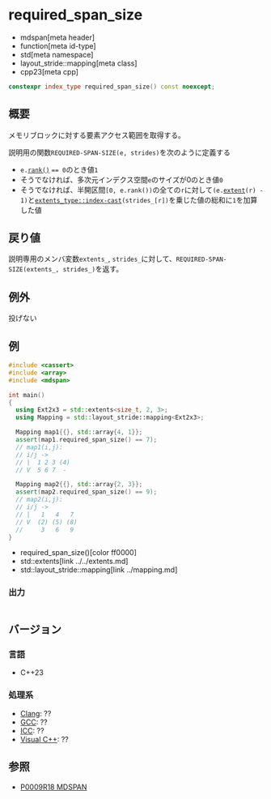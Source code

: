 # required_span_size
* mdspan[meta header]
* function[meta id-type]
* std[meta namespace]
* layout_stride::mapping[meta class]
* cpp23[meta cpp]

```cpp
constexpr index_type required_span_size() const noexcept;
```

## 概要
メモリブロックに対する要素アクセス範囲を取得する。

説明用の関数`REQUIRED-SPAN-SIZE(e, strides)`を次のように定義する

- `e.`[`rank()`](../../extents/rank.md) `== 0`のとき値`1`
- そうでなければ、多次元インデクス空間`e`のサイズが0のとき値`0`
- そうでなければ、半開区間`[0, e.rank())`の全ての`r`に対して`(e.`[`extent`](../../extents/extent.md)`(r) - 1)`と[`extents_type::index-cast`](../../extents/index-cast.md)`(strides_[r])`を乗じた値の総和に`1`を加算した値


## 戻り値
説明専用のメンバ変数`extents_`, `strides_`に対して、`REQUIRED-SPAN-SIZE(extents_, strides_)`を返す。


## 例外
投げない


## 例
```cpp example
#include <cassert>
#include <array>
#include <mdspan>

int main()
{
  using Ext2x3 = std::extents<size_t, 2, 3>;
  using Mapping = std::layout_stride::mapping<Ext2x3>;

  Mapping map1{{}, std::array{4, 1}};
  assert(map1.required_span_size() == 7);
  // map1(i,j):
  // i/j ->
  // |  1 2 3 (4)
  // V  5 6 7  -

  Mapping map2{{}, std::array{2, 3}};
  assert(map2.required_span_size() == 9);
  // map2(i,j):
  // i/j ->
  // |   1   4   7
  // V  (2) (5) (8)
  //     3   6   9
}
```
* required_span_size()[color ff0000]
* std::extents[link ../../extents.md]
* std::layout_stride::mapping[link ../mapping.md]

### 出力
```
```


## バージョン
### 言語
- C++23

### 処理系
- [Clang](/implementation.md#clang): ??
- [GCC](/implementation.md#gcc): ??
- [ICC](/implementation.md#icc): ??
- [Visual C++](/implementation.md#visual_cpp): ??


## 参照
- [P0009R18 MDSPAN](https://www.open-std.org/jtc1/sc22/wg21/docs/papers/2022/p0009r18.html)

